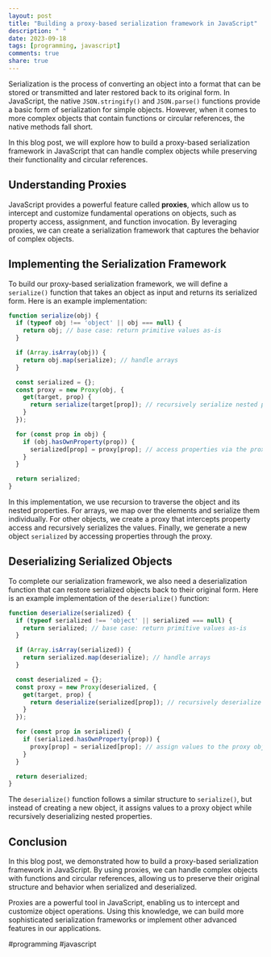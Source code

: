 ```yaml
---
layout: post
title: "Building a proxy-based serialization framework in JavaScript"
description: " "
date: 2023-09-18
tags: [programming, javascript]
comments: true
share: true
---
```


Serialization is the process of converting an object into a format that can be stored or transmitted and later restored back to its original form. In JavaScript, the native `JSON.stringify()` and `JSON.parse()` functions provide a basic form of serialization for simple objects. However, when it comes to more complex objects that contain functions or circular references, the native methods fall short.

In this blog post, we will explore how to build a proxy-based serialization framework in JavaScript that can handle complex objects while preserving their functionality and circular references.

## Understanding Proxies

JavaScript provides a powerful feature called **proxies**, which allow us to intercept and customize fundamental operations on objects, such as property access, assignment, and function invocation. By leveraging proxies, we can create a serialization framework that captures the behavior of complex objects.

## Implementing the Serialization Framework

To build our proxy-based serialization framework, we will define a `serialize()` function that takes an object as input and returns its serialized form. Here is an example implementation:

```javascript
function serialize(obj) {
  if (typeof obj !== 'object' || obj === null) {
    return obj; // base case: return primitive values as-is
  }

  if (Array.isArray(obj)) {
    return obj.map(serialize); // handle arrays
  }

  const serialized = {};
  const proxy = new Proxy(obj, {
    get(target, prop) {
      return serialize(target[prop]); // recursively serialize nested properties
    }
  });

  for (const prop in obj) {
    if (obj.hasOwnProperty(prop)) {
      serialized[prop] = proxy[prop]; // access properties via the proxy
    }
  }

  return serialized;
}
```

In this implementation, we use recursion to traverse the object and its nested properties. For arrays, we map over the elements and serialize them individually. For other objects, we create a proxy that intercepts property access and recursively serializes the values. Finally, we generate a new object `serialized` by accessing properties through the proxy.

## Deserializing Serialized Objects

To complete our serialization framework, we also need a deserialization function that can restore serialized objects back to their original form. Here is an example implementation of the `deserialize()` function:

```javascript
function deserialize(serialized) {
  if (typeof serialized !== 'object' || serialized === null) {
    return serialized; // base case: return primitive values as-is
  }

  if (Array.isArray(serialized)) {
    return serialized.map(deserialize); // handle arrays
  }

  const deserialized = {};
  const proxy = new Proxy(deserialized, {
    get(target, prop) {
      return deserialize(serialized[prop]); // recursively deserialize nested properties
    }
  });

  for (const prop in serialized) {
    if (serialized.hasOwnProperty(prop)) {
      proxy[prop] = serialized[prop]; // assign values to the proxy object
    }
  }

  return deserialized;
}
```

The `deserialize()` function follows a similar structure to `serialize()`, but instead of creating a new object, it assigns values to a proxy object while recursively deserializing nested properties.

## Conclusion

In this blog post, we demonstrated how to build a proxy-based serialization framework in JavaScript. By using proxies, we can handle complex objects with functions and circular references, allowing us to preserve their original structure and behavior when serialized and deserialized.

Proxies are a powerful tool in JavaScript, enabling us to intercept and customize object operations. Using this knowledge, we can build more sophisticated serialization frameworks or implement other advanced features in our applications.

#programming #javascript